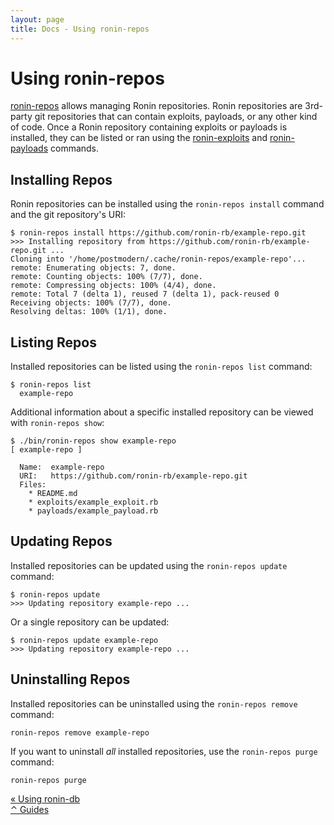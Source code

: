 ```yaml
---
layout: page
title: Docs - Using ronin-repos
---
```


# Using ronin-repos

[ronin-repos] allows managing Ronin repositories. Ronin repositories are
3rd-party git repositories that can contain exploits, payloads, or any other
kind of code. Once a Ronin repository containing exploits or payloads is
installed, they can be listed or ran using the [ronin-exploits] and
[ronin-payloads] commands.

[ronin-repos]: https://github.com/ronin-rb/ronin-repos#readme
[ronin-exploits]: https://github.com/ronin-rb/ronin-exploits#synopsis
[ronin-payloads]: https://github.com/ronin-rb/ronin-payloads#synopsis

## Installing Repos

Ronin repositories can be installed using the `ronin-repos install` command
and the git repository's URI:

```shell
$ ronin-repos install https://github.com/ronin-rb/example-repo.git
>>> Installing repository from https://github.com/ronin-rb/example-repo.git ...
Cloning into '/home/postmodern/.cache/ronin-repos/example-repo'...
remote: Enumerating objects: 7, done.
remote: Counting objects: 100% (7/7), done.
remote: Compressing objects: 100% (4/4), done.
remote: Total 7 (delta 1), reused 7 (delta 1), pack-reused 0
Receiving objects: 100% (7/7), done.
Resolving deltas: 100% (1/1), done.
```

## Listing Repos

Installed repositories can be listed using the `ronin-repos list` command:

```shell
$ ronin-repos list
  example-repo
```

Additional information about a specific installed repository can be viewed with
`ronin-repos show`:

```shell
$ ./bin/ronin-repos show example-repo
[ example-repo ]

  Name:  example-repo
  URI:   https://github.com/ronin-rb/example-repo.git
  Files: 
    * README.md
    * exploits/example_exploit.rb
    * payloads/example_payload.rb
```

## Updating Repos

Installed repositories can be updated using the `ronin-repos update` command:

```shell
$ ronin-repos update
>>> Updating repository example-repo ...
```

Or a single repository can be updated:

```shell
$ ronin-repos update example-repo
>>> Updating repository example-repo ...
```

## Uninstalling Repos

Installed repositories can be uninstalled using the `ronin-repos remove`
command:

```shell
ronin-repos remove example-repo
```

If you want to uninstall *all* installed repositories, use the
`ronin-repos purge` command:

```shell
ronin-repos purge
```

<div class="level">
  <div class="level-left">
    <a class="button" href="../using-ronin-db/">
      &laquo; Using ronin-db
    </a>
  </div>

  <div class="level-item">
    <a class="button" href="/docs/#guides">
      &#x2303; Guides
    </a>
  </div>
</div>
